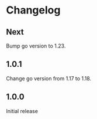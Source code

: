 # Changelog

## Next

Bump go version to 1.23.

## 1.0.1

Change go version from 1.17 to 1.18.

## 1.0.0

Initial release
